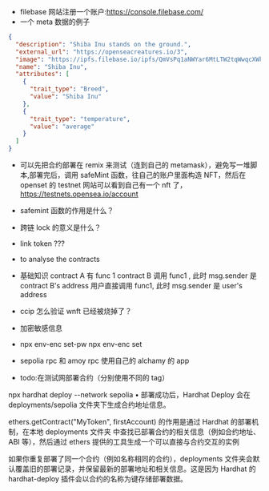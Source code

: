 - filebase 网站注册一个账户:https://console.filebase.com/
- 一个 meta 数据的例子

```json
{
  "description": "Shiba Inu stands on the ground.",
  "external_url": "https://openseacreatures.io/3",
  "image": "https://ipfs.filebase.io/ipfs/QmVsPq1aNWYar6MtLTW2tqWwqcXWkk8LG76LB11eQhRjgk",
  "name": "Shiba Inu",
  "attributes": [
    {
      "trait_type": "Breed",
      "value": "Shiba Inu"
    },
    {
      "trait_type": "temperature",
      "value": "average"
    }
  ]
}
```

- 可以先把合约部署在 remix 来测试（连到自己的 metamask），避免写一堆脚本,部署完后，调用 safeMint 函数，往自己的账户里面构造 NFT，然后在 openset 的 testnet 网站可以看到自己有一个 nft 了，https://testnets.opensea.io/account

- safemint 函数的作用是什么？
- 跨链 lock 的意义是什么？
- link token ???
- to analyse the contracts
- 基础知识
  contract A 有 func 1
  contract B 调用 func1 , 此时 msg.sender 是 contract B's address
  用户直接调用 func1, 此时 msg.sender 是 user's address

- ccip 怎么验证 wnft 已经被烧掉了？

- 加密敏感信息
- npx env-enc set-pw
  npx env-enc set

- sepolia rpc 和 amoy rpc 使用自己的 alchamy 的 app

- todo:在测试网部署合约（分别使用不同的 tag）

npx hardhat deploy --network sepolia
• 部署成功后，Hardhat Deploy 会在 deployments/sepolia 文件夹下生成合约地址信息。

ethers.getContract("MyToken", firstAccount) 的作用是通过 Hardhat 的部署机制，在本地 deployments 文件夹 中查找已部署合约的相关信息（例如合约地址、ABI 等），然后通过 ethers 提供的工具生成一个可以直接与合约交互的实例

如果你重复部署了同一个合约（例如名称相同的合约），deployments 文件夹会默认覆盖旧的部署记录，并保留最新的部署地址和相关信息。这是因为 Hardhat 的 hardhat-deploy 插件会以合约的名称为键存储部署数据。
